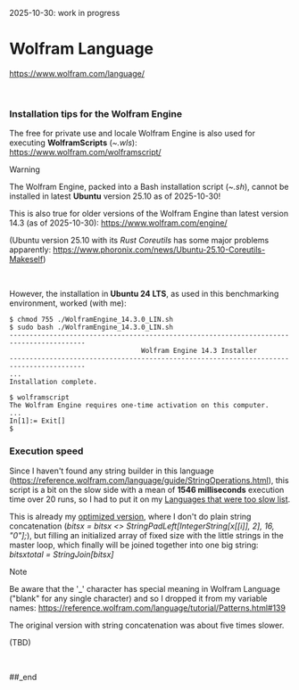 2025-10-30: work in progress

# Wolfram Language

https://www.wolfram.com/language/

<br/>

### Installation tips for the Wolfram Engine

The free for private use and locale Wolfram Engine is also used for executing **WolframScripts** (_~.wls_): https://www.wolfram.com/wolframscript/

> [!WARNING]
> The Wolfram Engine, packed into a Bash installation script (_~.sh_), cannot be installed in latest **Ubuntu** version 25.10 as of 2025-10-30!

This is also true for older versions of the Wolfram Engine than latest version 14.3 (as of 2025-10-30): https://www.wolfram.com/engine/

(Ubuntu version 25.10 with its _Rust Coreutils_ has some major problems apparently: https://www.phoronix.com/news/Ubuntu-25.10-Coreutils-Makeself)

<br/>

However, the installation in **Ubuntu 24 LTS**, as used in this benchmarking environment, worked (with me): 

```
$ chmod 755 ./WolframEngine_14.3.0_LIN.sh
$ sudo bash ./WolframEngine_14.3.0_LIN.sh
-----------------------------------------------------------------------------------------
                                 Wolfram Engine 14.3 Installer 
-----------------------------------------------------------------------------------------
...
Installation complete.

$ wolframscript
The Wolfram Engine requires one-time activation on this computer.
...
In[1]:= Exit[]
$
```

### Execution speed

Since I haven't found any string builder in this language (https://reference.wolfram.com/language/guide/StringOperations.html), this script is a bit on the slow side with a mean of **1546 milliseconds** execution time over 20 runs, so I had to put it on my [Languages that were too slow list](https://github.com/practicalcomputerscience/MicrobenchmarkGPHLlanguages/tree/main/30%20-%20languages%20that%20didn't%20make%20it%20to%20my%20list#wolfram-language).

This is already my [optimized version](https://github.com/practicalcomputerscience/MicrobenchmarkGPHLlanguages/blob/main/03%20-%20source%20code/03%20-%20array-oriented%20languages/Wolfram%20Language/random_streams_for_perf_stats.wls), where I don't do plain string concatenation (_bitsx = bitsx <> StringPadLeft[IntegerString[x[[i]], 2], 16, "0"];_), but filling an initialized array of fixed size with the little strings in the master loop, which finally will be joined together into one big string: _bitsxtotal   = StringJoin[bitsx]_

> [!NOTE]
> Be aware that the '_' character has special meaning in Wolfram Language ("blank" for any single character) and so I dropped it from my variable names: https://reference.wolfram.com/language/tutorial/Patterns.html#139

The original version with string concatenation was about five times slower.

(TBD)

<br/>

##_end

